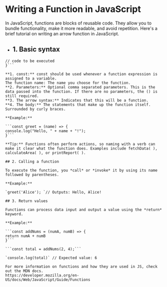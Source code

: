 # Writing a Function in JavaScript

In JavaScript, functions are blocks of reusable code. They allow you to bundle functionality, make it more readable, and avoid repetition. Here's a brief tutorial on writing an arrow function in JavaScript.

- ## 1. Basic syntax

````const functionName = (params) => {
// code to be executed
}```

**1. const:** const should be used whenever a function expression is assigned to a variable.
The function name: The name you choose for the function.
**2. Parameters:** Optional comma separated parameters. This is the data passed into the function. If there are no parameters, the () is still required.
**3. The arrow syntax:** Indicates that this will be a function.
**4. The body:** The statements that make up the function itself. Surrounded by curly braces.

**Example:**

```const greet = (name) => {
console.log("Hello, " + name + "!");
}```

**Tip:** Functions often perform actions, so naming with a verb can make it clear what the function does. Examples include fetchData( ), calculateArea( ), or printReport( ).

## 2. Calling a function

To execute the function, you *call* or *invoke* it by using its name followed by parentheses.

**Example:**

`greet('Alice'); `// Outputs: Hello, Alice!

## 3. Return values

Functions can process data input and output a value using the *return* keyword.

**Example:**

```const addNums = (numA, numB) => {
return numA + numB
}```

```const total = addNums(2, 4);```

`console.log(total)` // Expected value: 6

For more information on functions and how they are used in JS, check out the MDN docs.
https://developer.mozilla.org/en-US/docs/Web/JavaScript/Guide/Functions
````
